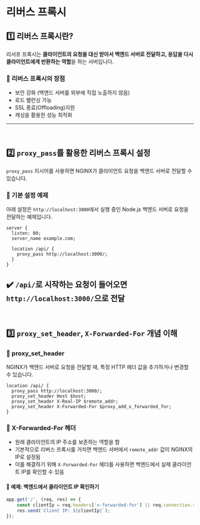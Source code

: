 # 리버스 프록시
## 1️⃣ 리버스 프록시란?
리서프 프록시는 **클라이언트의 요청을 대신 받아서 백엔드 서버로 전달하고, 응답을 다시 클라이언트에게 반환하는 역할**을 하는 서버입니다.

### 🔹 리버스 프록시의 장점
- 보안 강화 (백엔드 서버를 외부에 직접 노출하지 않음)
- 로드 밸런싱 가능
- SSL 종료(Offloading)지원
- 캐싱을 활용한 성능 최적화
---
<br>

## 2️⃣ `proxy_pass`를 활용한 리버스 프록시 설정
`proxy_pass` 지시어를 사용하면 NGINX가 클라이언트 요청을 백엔드 서버로 전달할 수 있습니다.
### 🔹 기본 설정 예제
아래 설정은 `http://localhost:3000`에서 실행 중인 Node.js 백엔드 서버로 요청을 전달하는 예제입니다.
```nginx
server {
  listen: 80;
  server_name example.com;

  location /api/ {
    proxy_pass http://localhost:3000/;
  }
}
```
✔️ `/api/`로 시작하는 요청이 들어오면 `http://localhost:3000/`으로 전달
---
<br>

## 3️⃣ `proxy_set_header`, `X-Forwarded-For` 개념 이해
### 🔹 proxy_set_header
NGINX가 백엔드 서버로 요청을 전달할 때, 특정 HTTP 헤더 값을 추가하거나 변경할 수 있습니다.
```nginx
location /api/ {
  proxy_pass http://localhost:3000/;
  proxy_set_header Host $host;
  proxy_set_header X-Real-IP $remote_addr;
  proxy_set_header X-Forwarded-For $proxy_add_x_forwarded_for;
}
```
### 🔹 X-Forwarded-For 헤더
- 원래 클라이언트의 IP 주소를 보존하는 역할을 함
- 기본적으로 리버스 프록시를 거치면 백엔드 서버에서 `remote_addr` 값이 NGINX의 IP로 설정됨
- 이를 해결하기 위해 `X-Forwarded-For` 헤더를 사용하면 백엔드에서 실제 클라이언트 IP를 확인할 수 있음

#### 🧐 예제: 백엔드에서 클라이언트 IP 확인하기
```js
app.get('/', (req, res) => {
    const clientIp = req.headers['x-forwarded-for'] || req.connection.remoteAddress;
    res.send(`Client IP: ${clientIp}`);
});
```